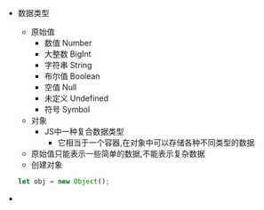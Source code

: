 - 数据类型

  - 原始值
    - 数值 Number
    - 大整数 BigInt
    - 字符串 String
    - 布尔值 Boolean
    - 空值 Null
    - 未定义 Undefined
    - 符号 Symbol
  - 对象
    - JS中一种复合数据类型
      - 它相当于一个容器,在对象中可以存储各种不同类型的数据
  - 原始值只能表示一些简单的数据,不能表示复杂数据
  - 创建对象

  ```js
  let obj = new Object();
  ```

  

- 